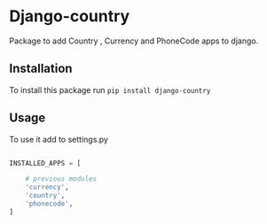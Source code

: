 # Django-country

Package to add Country , Currency and PhoneCode apps
to django.

## Installation

To install this package run
`pip install django-country`

## Usage

To use it add to settings.py

``` python

INSTALLED_APPS = [

    # previous modules  
    'currency',
    'country',
    'phonecode',
]

```
